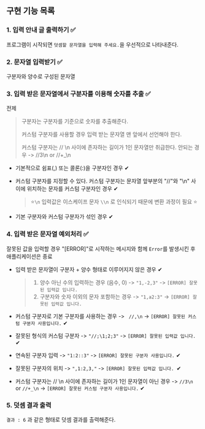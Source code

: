 ## 구현 기능 목록

### 1. 입력 안내 글 출력하기 ✅

프로그램이 시작되면 `덧셈할 문자열을 입력해 주세요.`을 우선적으로 나타내준다.

### 2. 문자열 입력받기 ✅

구분자와 양수로 구성된 문자열

### 3. 입력 받은 문자열에서 구분자를 이용해 숫자를 추출 ✅

전제

> 구분자는 구분자를 기준으로 숫자를 추출해준다.
>
> 커스텀 구분자를 사용할 경우 입력 받는 문자열 맨 앞에서 선언해야 한다.
>
> 커스텀 구분자는 // \n 사이에 존자하는 길이가 1인 문자열만 취급한다. 안되는 경우 -> //3\n or //+\_\n

- 기본적으로 쉼표(,) 또는 콜론(:)을 구분자인 경우 ✔

- 커스텀 구분자를 지정할 수 있다. 커스텀 구분자는 문자열 앞부분의 "//"와 "\n" 사이에 위치하는 문자를 커스텀 구분자인 경우 ✔

  > ⭐️`\n` 입력값은 이스케이프 문자 `\\n` 로 인식되기 때문에 변환 과정이 필요 ⭐️

- 기본 구분자와 커스텀 구분자가 섞인 경우 ✔

### 4. 입력 받은 문자열 예외처리 ✅

잘못된 값을 입력할 경우 "[ERROR]"로 시작하는 메시지와 함께 `Error`를 발생시킨 후 애플리케이션은 종료

- 입력 받은 문자열이 구분자 + 양수 형태로 이루어지지 않은 경우 ✔

  > 1.  양수 아닌 수의 입력하는 경우 (음수, 0) -> `"1,-2,3"` -> `[ERROR] 잘못된 입력값 입니다.`
  > 2.  구분자와 숫자 이외의 문자 포함하는 경우 -> `"1,a2:3"` -> `[ERROR] 잘못된 입력값 입니다.`

- 커스텀 구분자로 기본 구분자를 사용하는 경우 -> ` //,\n` -> `[ERROR] 잘못된 커스텀 구분자 사용입니다.` ✔

- 잘못된 형식의 커스텀 구분자 -> `"//;\1;2;3"` -> `[ERROR] 잘못된 입력값 입니다.` ✔

- 연속된 구분자 입력 -> `"1:2::3"` -> `[ERROR] 잘못된 구분자 사용입니다.` ✔

- 잘못된 구분자의 위치 -> `",1:2,3,"` -> `[ERROR] 잘못된 입력값 입니다. `✔

- 커스텀 구분자는 // \n 사이에 존자하는 길이가 1인 문자열이 아닌 경우 -> `//3\n` or `//+_\n` -> `[ERROR] 잘못된 커스텀 구분자 사용입니다.` ✔

### 5. 덧셈 결과 출력

`결과 : 6` 과 같은 형태로 덧셈 결과를 출력해준다.
